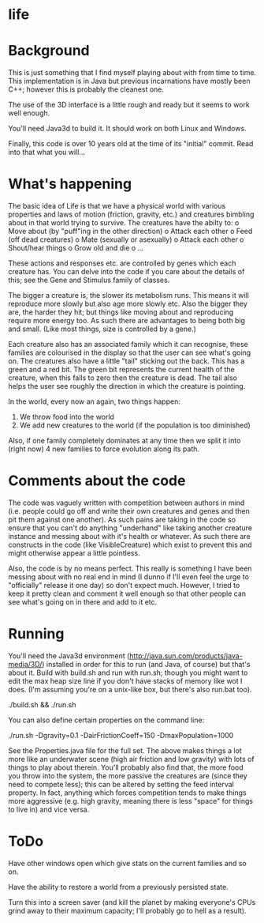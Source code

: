 # life

Background
==========

This is just something that I find myself playing about with from time to
time. This implementation is in Java but previous incarnations have mostly
been C++; however this is probably the cleanest one.

The use of the 3D interface is a little rough and ready but it seems to work
well enough.

You'll need Java3d to build it. It should work on both Linux and Windows.

Finally, this code is over 10 years old at the time of its "initial"
commit. Read into that what you will...

What's happening
================

The basic idea of Life is that we have a physical world with various
properties and laws of motion (friction, gravity, etc.) and creatures bimbling
about in that world trying to survive. The creatures have the abilty to:
  o Move about (by "puff"ing in the other direction)
  o Attack each other
  o Feed (off dead creatures)
  o Mate (sexually or asexually)
  o Attack each other
  o Shout/hear things
  o Grow old and die
  o ...

These actions and responses etc. are controlled by genes which each creature
has. You can delve into the code if you care about the details of this; see
the Gene and Stimulus family of classes.

The bigger a creature is, the slower its metabolism runs. This means it will
reproduce more slowly but also age more slowly etc. Also the bigger they are,
the harder they hit; but things like moving about and reproducing require more
energy too. As such there are advantages to being both big and small. (Like
most things, size is controlled by a gene.)

Each creature also has an associated family which it can recognise, these
families are colourised in the display so that the user can see what's going
on. The creatures also have a little "tail" sticking out the back. This has a
green and a red bit. The green bit represents the current health of the
creature, when this falls to zero then the creature is dead. The tail also
helps the user see roughly the direction in which the creature is pointing.

In the world, every now an again, two things happen:
  1. We throw food into the world
  2. We add new creatures to the world (if the population is too diminished)

Also, if one family completely dominates at any time then we split it into
(right now) 4 new families to force evolution along its path.


Comments about the code
=======================

The code was vaguely written with competition between authors in mind (i.e.
people could go off and write their own creatures and genes and then pit them
against one another). As such pains are taking in the code so ensure that you
can't do anything "underhand" like taking another creature instance and
messing about with it's health or whatever. As such there are constructs in
the code (like VisibleCreature) which exist to prevent this and might
otherwise appear a little pointless.

Also, the code is by no means perfect. This really is something I have been
messing about with no real end in mind (I dunno if I'll even feel the urge to
"officially" release it one day) so don't expect much. However, I tried to
keep it pretty clean and comment it well enough so that other people can see
what's going on in there and add to it etc.


Running
=======

You'll need the Java3d environment (http://java.sun.com/products/java-media/3D/)
installed in order for this to run (and Java, of course) but that's about it.
Build with build.sh and run with run.sh; though you might want to edit the max
heap size line if you don't have stacks of memory like wot I does. (I'm
assuming you're on a unix-like box, but there's also run.bat too).

  ./build.sh && ./run.sh

You can also define certain properties on the command line:

  ./run.sh -Dgravity=0.1 -DairFrictionCoeff=150 -DmaxPopulation=1000

See the Properties.java file for the full set. The above makes things a lot
more like an underwater scene (high air friction and low gravity) with lots of
things to play about therein. You'll probably also find that, the more food
you throw into the system, the more passive the creatures are (since they need
to compete less); this can be altered by setting the feed interval property.
In fact, anything which forces competition tends to make things more
aggressive (e.g. high gravity, meaning there is less "space" for things to
live in) and vice versa.


ToDo
====

Have other windows open which give stats on the current families and so on.

Have the ability to restore a world from a previously persisted state.

Turn this into a screen saver (and kill the planet by making everyone's CPUs
grind away to their maximum capacity; I'll probably go to hell as a result).
